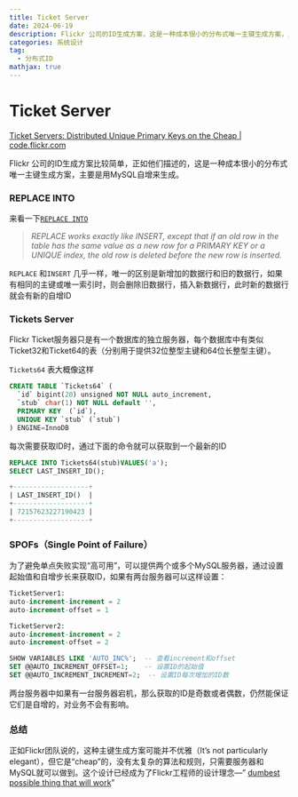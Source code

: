 ```yaml
---
title: Ticket Server
date: 2024-06-19
description: Flickr 公司的ID生成方案，这是一种成本很小的分布式唯一主键生成方案，主要是用MySQL自增来生成。
categories: 系统设计
tag: 
  - 分布式ID
mathjax: true
---
```

# Ticket Server

[Ticket Servers: Distributed Unique Primary Keys on the Cheap | code.flickr.com](https://code.flickr.net/2010/02/08/ticket-servers-distributed-unique-primary-keys-on-the-cheap/)

Flickr 公司的ID生成方案比较简单，正如他们描述的，这是一种成本很小的分布式唯一主键生成方案，主要是用MySQL自增来生成。

### REPLACE INTO

来看一下[`REPLACE INTO`](https://dev.mysql.com/doc/refman/8.4/en/replace.html)

> *REPLACE works exactly like INSERT, except that if an old row in the table has the same value as a new row for a PRIMARY KEY or a UNIQUE index, the old row is deleted before the new row is inserted.*
> 

`REPLACE` 和`INSERT` 几乎一样，唯一的区别是新增加的数据行和旧的数据行，如果有相同的主键或唯一索引时，则会删除旧数据行，插入新数据行，此时新的数据行就会有新的自增ID

### Tickets Server

Flickr Ticket服务器只是有一个数据库的独立服务器，每个数据库中有类似Ticket32和Ticket64的表（分别用于提供32位整型主键和64位长整型主键）。

`Tickets64` 表大概像这样

```sql
CREATE TABLE `Tickets64` (
  `id` bigint(20) unsigned NOT NULL auto_increment,
  `stub` char(1) NOT NULL default '',
  PRIMARY KEY  (`id`),
  UNIQUE KEY `stub` (`stub`)
) ENGINE=InnoDB
```

每次需要获取ID时，通过下面的命令就可以获取到一个最新的ID

```sql
REPLACE INTO Tickets64(stub)VALUES('a');
SELECT LAST_INSERT_ID();

+-------------------+
| LAST_INSERT_ID()  | 
+-------------------+
| 72157623227190423 |     
+-------------------+
```

### **SPOFs（Single Point of Failure）**

为了避免单点失败实现“高可用”，可以提供两个或多个MySQL服务器，通过设置起始值和自增步长来获取ID，如果有两台服务器可以这样设置：

```sql
TicketServer1:
auto-increment-increment = 2
auto-increment-offset = 1

TicketServer2:
auto-increment-increment = 2
auto-increment-offset = 2
```

```sql
SHOW VARIABLES LIKE 'AUTO_INC%';  -- 查看increment和offset
SET @@AUTO_INCREMENT_OFFSET=1;    -- 设置ID的起始值
SET @@AUTO_INCREMENT_INCREMENT=2;  -- 设置ID每次增加的ID数
```

两台服务器中如果有一台服务器宕机，那么获取的ID是奇数或者偶数，仍然能保证它们是自增的，对业务不会有影响。

### 总结

正如Flickr团队说的，这种主键生成方案可能并不优雅（It’s not particularly elegant），但它是“cheap”的，没有太复杂的算法和规则，只需要服务器和MySQL就可以做到。这个设计已经成为了Flickr工程师的设计理念—” [dumbest possible thing that will work](http://laughingmeme.org/2009/09/29/try-coding-dear-boy/)”